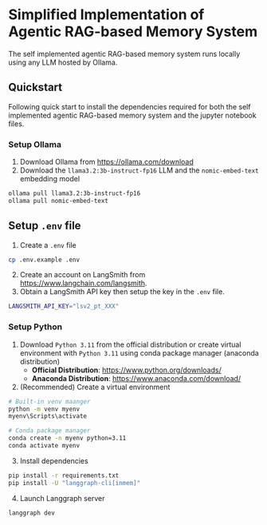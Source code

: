 # Simplified Implementation of Agentic RAG-based Memory System

The self implemented agentic RAG-based memory system runs locally using any LLM hosted by Ollama.

## Quickstart

Following quick start to install the dependencies required for both the self implemented agentic RAG-based memory system and the jupyter notebook files.

### Setup Ollama

1. Download Ollama from https://ollama.com/download
2. Download the `llama3.2:3b-instruct-fp16` LLM and the `nomic-embed-text` embedding model

```bash
ollama pull llama3.2:3b-instruct-fp16
ollama pull nomic-embed-text
```

## Setup `.env` file

1. Create a `.env` file

```bash
cp .env.example .env
```

2. Create an account on LangSmith from https://www.langchain.com/langsmith.
3. Obtain a LangSmith API key then setup the key in the `.env` file.

```bash
LANGSMITH_API_KEY="lsv2_pt_XXX"
```

### Setup Python

1. Download `Python 3.11` from the official distribution or create virtual environment with `Python 3.11` using conda package manager (anaconda distribution)
   - **Official Distribution**: https://www.python.org/downloads/
   - **Anaconda Distribution**: https://www.anaconda.com/download/
2. (Recommended) Create a virtual environment

```bash
# Built-in venv maanger
python -m venv myenv
myenv\Scripts\activate

# Conda package manager
conda create -n myenv python=3.11
conda activate myenv
```

3. Install dependencies

```bash
pip install -r requirements.txt
pip install -U "langgraph-cli[inmem]"
```

4. Launch Langgraph server

```bash
langgraph dev
```
